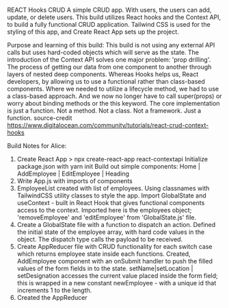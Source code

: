 REACT Hooks CRUD A simple CRUD app. With users, the users can add, update, or delete users. This build utilizes React hooks and the Context API, to build a fully functional CRUD application. Tailwind CSS is used for the styling of this app, and Create React App sets up the project.

Purpose and learning of this build: This build is not using any external API calls but uses hard-coded objects which will serve as the state. The introduction of the Context API solves one major problem: 'prop drilling'. The process of getting our data from one component to another through layers of nested deep components. Whereas Hooks helps us, React developers, by allowing us to use a functional rather than class-based components. Where we needed to utilize a lifecycle method, we had to use a class-based approach. And we now no longer have to call super(props) or worry about binding methods or the this keyword. The core implementation is just a function. Not a method. Not a class. Not a framework. Just a function. source-credit https://www.digitalocean.com/community/tutorials/react-crud-context-hooks

Build Notes for Alice:

1. Create React App > npx create-react-app react-contextapi
   Initialize package.json with yarn init
   Build out simple components:
   Home | AddEmployee | EditEmployee | Heading
2. Write App.js with imports of components
3. EmployeeList created with list of employees. Using classnames with TailwindCSS utility classes to style the app. Import GlobalState and useContext - built in React Hook that gives functional components access to the context. Imported here is the employees object; 'removeEmployee' and 'editEmployee' from 'GlobalState.js' file.
4. Create a GlobalState file with a function to dispatch an action. Defined the initial state of the employee array, with hard code values in the object. The dispatch type calls the payload to be received.
5. Create AppReducer file with CRUD functionality for each switch case which returns employee state inside each functions. Created, AddEmployee component with an onSubmit handler to push the filled values of the form fields in to the state. setName|setLocation | setDesignation accesses the current value placed inside the form field; this is wrapped in a new constant newEmployee - with a unique id that increments 1 to the length.
7. Created the AppReducer